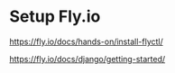 # Setup Fly.io

https://fly.io/docs/hands-on/install-flyctl/

https://fly.io/docs/django/getting-started/